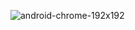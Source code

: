 ![android-chrome-192x192](https://github.com/vishnu1002/fuse-color/assets/145321614/051b84f9-9782-46bb-917b-de99d1486454)
